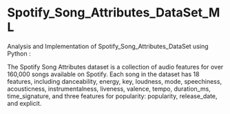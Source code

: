 # Spotify_Song_Attributes_DataSet_ML

Analysis and Implementation of Spotify_Song_Attributes_DataSet using Python :

The Spotify Song Attributes dataset is a collection of audio features for over 160,000 songs available on Spotify.
Each song in the dataset has 18 features, including danceability, energy, key, loudness, mode, speechiness, acousticness, instrumentalness, liveness, valence, tempo, duration_ms, time_signature, and three features for popularity: popularity, release_date, and explicit.
